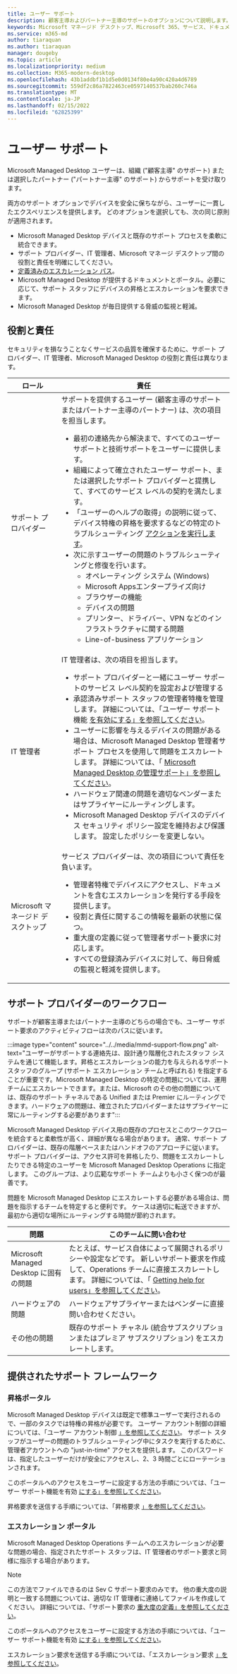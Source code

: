 ```yaml
---
title: ユーザー サポート
description: 顧客主導およびパートナー主導のサポートのオプションについて説明します。
keywords: Microsoft マネージド デスクトップ、Microsoft 365、サービス、ドキュメント
ms.service: m365-md
author: tiaraquan
ms.author: tiaraquan
manager: dougeby
ms.topic: article
ms.localizationpriority: medium
ms.collection: M365-modern-desktop
ms.openlocfilehash: 43b1addbf1b1d5e0d0134f80e4a90c420a4d6789
ms.sourcegitcommit: 559df2c86a7822463ce0597140537bab260c746a
ms.translationtype: MT
ms.contentlocale: ja-JP
ms.lasthandoff: 02/15/2022
ms.locfileid: "62825399"
---
```

# <a name="user-support"></a>ユーザー サポート

Microsoft Managed Desktop ユーザーは、組織 ("顧客主導" のサポート) または選択したパートナー ("パートナー主導" のサポート) からサポートを受け取ります。

両方のサポート オプションでデバイスを安全に保ちながら、ユーザーに一貫したエクスペリエンスを提供します。 どのオプションを選択しても、次の同じ原則が適用されます。

- Microsoft Managed Desktop デバイスと既存のサポート プロセスを柔軟に統合できます。
- サポート プロバイダー、IT 管理者、Microsoft マネージ デスクトップ間の役割と責任を明確にしてください。
- [定義済みのエスカレーション パス](#workflow-for-support-providers)。
- Microsoft Managed Desktop が提供するドキュメントとポータル。必要に応じて、サポート スタッフにデバイスの昇格とエスカレーションを要求できます。
- Microsoft Managed Desktop が毎日提供する脅威の監視と軽減。

## <a name="roles-and-responsibilities"></a>役割と責任

セキュリティを損なうことなくサービスの品質を確保するために、サポート プロバイダー、IT 管理者、Microsoft Managed Desktop の役割と責任は異なります。

| ロール | 責任 |
| ------ | ------ |
| サポート プロバイダー | サポートを提供するユーザー (顧客主導のサポートまたはパートナー主導のパートナー) は、次の項目を担当します。 <ul><li>最初の連絡先から解決まで、すべてのユーザー サポートと技術サポートをユーザーに提供します。</li><li>組織によって確立されたユーザー サポート、または選択したサポート プロバイダーと提携して、すべてのサービス レベルの契約を満たします。</li><li>「ユーザーのヘルプの取得」の説明に従って、デバイス特権の昇格を要求するなどの特定のトラブルシューティング [アクションを実行します](../working-with-managed-desktop/end-user-support.md)。</li><li>次に示すユーザーの問題のトラブルシューティングと修復を行います。 <ul><li>オペレーティング システム (Windows)</li><li>Microsoft Appsエンタープライズ向け</li><li>ブラウザーの機能</li><li>デバイスの問題</li><li>プリンター、ドライバー、VPN などのインフラストラクチャに関する問題</li><li>Line-of-business アプリケーション</li></ul></ul> |
| IT 管理者 | IT 管理者は、次の項目を担当します。 <ul><li>サポート プロバイダーと一緒にユーザー サポートのサービス レベル契約を設定および管理する</li><li>承認済みサポート スタッフの管理者特権を管理します。 詳細については、「ユーザー サポート機能 [を有効にする」を参照してください](../get-started/enable-support.md)。</li><li>ユーザーに影響を与えるデバイスの問題がある場合は、Microsoft Managed Desktop 管理者サポート プロセスを使用して問題をエスカレートします。 詳細については、「 [Microsoft Managed Desktop の管理サポート」を参照してください](../working-with-managed-desktop/admin-support.md)。</li><li>ハードウェア関連の問題を適切なベンダーまたはサプライヤーにルーティングします。</li><li>Microsoft Managed Desktop デバイスのデバイス セキュリティ ポリシー設定を維持および保護します。 設定したポリシーを変更しない。 </li></ul> |
| Microsoft マネージド デスクトップ |サービス プロバイダーは、次の項目について責任を負います。 <ul><li>管理者特権でデバイスにアクセスし、ドキュメントを含むエスカレーションを発行する手段を提供します。</li><li>役割と責任に関するこの情報を最新の状態に保つ。</li><li>重大度の定義に従って管理者サポート要求に対応します。</li><li>すべての登録済みデバイスに対して、毎日脅威の監視と軽減を提供します。</li></ul> |

## <a name="workflow-for-support-providers"></a>サポート プロバイダーのワークフロー

サポートが顧客主導またはパートナー主導のどちらの場合でも、ユーザー サポート要求のアクティビティフローは次のパスに従います。

:::image type="content" source="../../media/mmd-support-flow.png" alt-text="ユーザーがサポートする連絡先は、設計通り階層化されたスタッフ システムを通じて機能します。昇格とエスカレーションの能力を与えられるサポート スタッフのグループ (サポート エスカレーション チームと呼ばれる) を指定することが重要です。Microsoft Managed Desktop の特定の問題については、運用チームにエスカレートできます。または、Microsoft のその他の問題については、既存のサポート チャネルである Unified または Premier にルーティングできます。ハードウェアの問題は、確立されたプロバイダーまたはサプライヤーに常にルーティングする必要があります":::

Microsoft Managed Desktop デバイス用の既存のプロセスとこのワークフローを統合すると柔軟性が高く、詳細が異なる場合があります。 通常、サポート プロバイダーは、既存の階層ベースまたはハンドオフのアプローチに従います。 サポート プロバイダーは、アクセス許可を昇格したり、問題をエスカレートしたりできる特定のユーザーを Microsoft Managed Desktop Operations に指定します。 このグループは、より広範なサポート チームよりも小さく保つのが最善です。

問題を Microsoft Managed Desktop にエスカレートする必要がある場合は、問題を指示するチームを特定すると便利です。 ケースは適切に転送できますが、最初から適切な場所にルーティングする時間が節約されます。

| 問題 | このチームに問い合わせ |
| ------ | ------ |
| Microsoft Managed Desktop に固有の問題 | たとえば、サービス自体によって展開されるポリシーや設定などです。 新しいサポート要求を作成して、Operations チームに直接エスカレートします。 詳細については、「 [Getting help for users」を参照してください](../working-with-managed-desktop/end-user-support.md)。
| ハードウェアの問題 | ハードウェアサプライヤーまたはベンダーに直接問い合わせください。
| その他の問題| 既存のサポート チャネル (統合サブスクリプションまたはプレミア サブスクリプション) をエスカレートします。

## <a name="provided-support-framework"></a>提供されたサポート フレームワーク

### <a name="elevation-portal"></a>昇格ポータル

Microsoft Managed Desktop デバイスは既定で標準ユーザーで実行されるので、一部のタスクでは特権の昇格が必要です。 ユーザー アカウント制御の詳細については、「ユーザー アカウント制御 [」を参照してください](/windows/security/identity-protection/user-account-control/user-account-control-overview)。 サポート スタッフがユーザーの問題のトラブルシューティング中[](../working-with-managed-desktop/end-user-support.md#elevation-requests)にタスクを実行するために、管理者アカウントへの "just-in-time" アクセスを提供します。 このパスワードは、指定したユーザーだけが安全にアクセスし、2、3 時間ごとにローテーションされます。  

このポータルへのアクセスをユーザーに設定する方法の手順については、「ユーザー サポート機能を有効 [にする」を参照してください](../get-started/enable-support.md)。

昇格要求を送信する手順については、「昇格要求 [」を参照してください](../working-with-managed-desktop/end-user-support.md#elevation-requests)。

### <a name="escalation-portal"></a>エスカレーション ポータル

Microsoft Managed Desktop Operations チームへのエスカレーションが必要な問題の場合、指定されたサポート スタッフは、IT 管理者のサポート要求と同様に指示する場合があります。  

> [!NOTE]
> この方法でファイルできるのは Sev C サポート要求のみです。 他の重大度の説明と一致する問題については、適切な IT 管理者に連絡してファイルを作成してください。 詳細については、「サポート要求の [重大度の定義」を参照してください](../working-with-managed-desktop/admin-support.md#support-request-severity-definitions)。

このポータルへのアクセスをユーザーに設定する方法の手順については、「ユーザー サポート機能を有効 [にする」を参照してください](../get-started/enable-support.md)。

エスカレーション要求を送信する手順については、「エスカレーション要求 [」を参照してください](../working-with-managed-desktop/end-user-support.md#escalation-requests)。
